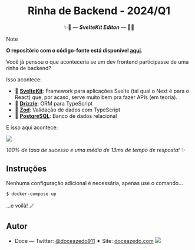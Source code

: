 <h1 align="center">Rinha de Backend - 2024/Q1</h1>
<p align="center">✨🧡 — <i><b>SvelteKit Editon</b></i> — 🧡✨</p>

> [!NOTE]  
> **O repositório com o código-fonte está disponível [aqui](https://github.com/doceazedo/rinha-de-backend-2024-q1/tree/main/participantes/doceazedo).**

Você já pensou o que aconteceria se um dev frontend participasse de uma rinha de backend?

Isso acontece:

- 🧡 [**SvelteKit**](https://kit.svelte.dev): Framework para aplicações Svelte (tal qual o Next é para o React) que, por acaso, serve muito bem pra fazer APIs (em teoria).
- 💚 [**Drizzle**](https://orm.drizzle.team): ORM para TypeScript
- 💙 [**Zod**](https://zod.dev): Validação de dados com TypeScript
- 🐘 [**PostgreSQL**](https://orm.drizzle.team/docs/get-started-postgresql): Banco de dados relacional

E isso aqui acontece:

![](https://i.imgur.com/DIDChpi.png)

_100% de taxa de sucesso e uma média de 13ms de tempo de resposta!_ ✨

## Instruções

Nenhuma configuração adicional é necessária, apenas use o comando...

```sh
$ docker-compose up
```

...e voilà! 🪄

## Autor

- Doce — Twitter: [@doceazedo911](https://twitter.com/doceazedo911) ✦ Site: [doceazedo.com](https://doceazedo.com)
  [![](https://discord-invite.doceazedo.com/vEGRe2kq8B.svg)](https://discord.gg/vEGRe2kq8B)
